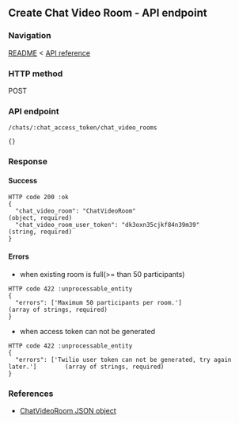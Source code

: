 ## Create Chat Video Room - API endpoint

### Navigation
[README](../../../../README.md)
<
[API reference](../../../api_reference.md)

### HTTP method
POST

### API endpoint
`/chats/:chat_access_token/chat_video_rooms`

```
{}
```

### Response
#### Success
```
HTTP code 200 :ok
{
  "chat_video_room": "ChatVideoRoom"                                            (object, required)
  "chat_video_room_user_token": "dk3oxn35cjkf84n39m39"                          (string, required)
}
```

#### Errors
- when existing room is full(>= than 50 participants)
```
HTTP code 422 :unprocessable_entity
{
  "errors": ['Maximum 50 participants per room.']                               (array of strings, required)
}
```

- when access token can not be generated
```
HTTP code 422 :unprocessable_entity
{
  "errors": ['Twilio user token can not be generated, try again later.']        (array of strings, required)
}
```

### References
- [ChatVideoRoom JSON object](../../../json_objects/chat_video_room.md)
